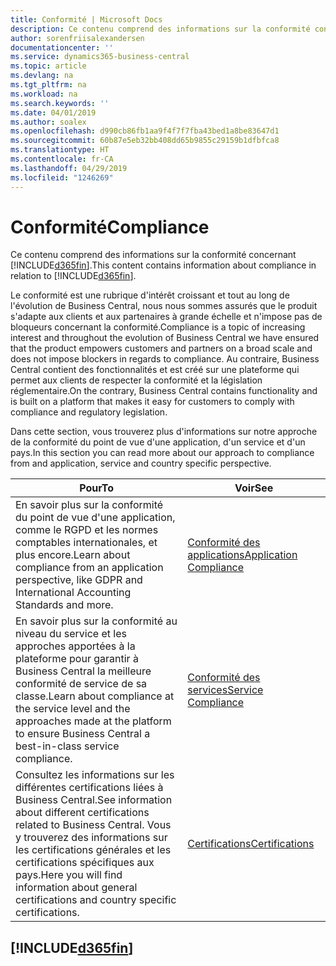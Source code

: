 ```yaml
---
title: Conformité | Microsoft Docs
description: Ce contenu comprend des informations sur la conformité concernant Business Central.
author: sorenfriisalexandersen
documentationcenter: ''
ms.service: dynamics365-business-central
ms.topic: article
ms.devlang: na
ms.tgt_pltfrm: na
ms.workload: na
ms.search.keywords: ''
ms.date: 04/01/2019
ms.author: soalex
ms.openlocfilehash: d990cb86fb1aa9f4f7f7fba43bed1a8be83647d1
ms.sourcegitcommit: 60b87e5eb32bb408dd65b9855c29159b1dfbfca8
ms.translationtype: HT
ms.contentlocale: fr-CA
ms.lasthandoff: 04/29/2019
ms.locfileid: "1246269"
---
```

# <a name="compliance"></a><span data-ttu-id="cc54e-103">Conformité</span><span class="sxs-lookup"><span data-stu-id="cc54e-103">Compliance</span></span>
<span data-ttu-id="cc54e-104">Ce contenu comprend des informations sur la conformité concernant [!INCLUDE[d365fin](../includes/d365fin_md.md)].</span><span class="sxs-lookup"><span data-stu-id="cc54e-104">This content contains information about compliance in relation to [!INCLUDE[d365fin](../includes/d365fin_md.md)].</span></span>  

<span data-ttu-id="cc54e-105">Le conformité est une rubrique d'intérêt croissant et tout au long de l'évolution de Business Central, nous nous sommes assurés que le produit s'adapte aux clients et aux partenaires à grande échelle et n'impose pas de bloqueurs concernant la conformité.</span><span class="sxs-lookup"><span data-stu-id="cc54e-105">Compliance is a topic of increasing interest and throughout the evolution of Business Central we have ensured that the product empowers customers and partners on a broad scale and does not impose blockers in regards to compliance.</span></span> <span data-ttu-id="cc54e-106">Au contraire, Business Central contient des fonctionnalités et est créé sur une plateforme qui permet aux clients de respecter la conformité et la législation réglementaire.</span><span class="sxs-lookup"><span data-stu-id="cc54e-106">On the contrary, Business Central contains functionality and is built on a platform that makes it easy for customers to comply with compliance and regulatory legislation.</span></span>

<span data-ttu-id="cc54e-107">Dans cette section, vous trouverez plus d'informations sur notre approche de la conformité du point de vue d'une application, d'un service et d'un pays.</span><span class="sxs-lookup"><span data-stu-id="cc54e-107">In this section you can read more about our approach to compliance from and application, service and country specific perspective.</span></span>

|<span data-ttu-id="cc54e-108">**Pour**</span><span class="sxs-lookup"><span data-stu-id="cc54e-108">**To**</span></span>|<span data-ttu-id="cc54e-109">**Voir**</span><span class="sxs-lookup"><span data-stu-id="cc54e-109">**See**</span></span>|  
|------------|-------------|  
|<span data-ttu-id="cc54e-110">En savoir plus sur la conformité du point de vue d'une application, comme le RGPD et les normes comptables internationales, et plus encore.</span><span class="sxs-lookup"><span data-stu-id="cc54e-110">Learn about compliance from an application perspective, like GDPR and International Accounting Standards and more.</span></span>|[<span data-ttu-id="cc54e-111">Conformité des applications</span><span class="sxs-lookup"><span data-stu-id="cc54e-111">Application Compliance</span></span>](compliance-application-compliance.md)|  
|<span data-ttu-id="cc54e-112">En savoir plus sur la conformité au niveau du service et les approches apportées à la plateforme pour garantir à Business Central la meilleure conformité de service de sa classe.</span><span class="sxs-lookup"><span data-stu-id="cc54e-112">Learn about compliance at the service level and the approaches made at the platform to ensure Business Central a best-in-class service compliance.</span></span>|[<span data-ttu-id="cc54e-113">Conformité des services</span><span class="sxs-lookup"><span data-stu-id="cc54e-113">Service Compliance</span></span>](compliance-service-compliance.md)|  
|<span data-ttu-id="cc54e-114">Consultez les informations sur les différentes certifications liées à Business Central.</span><span class="sxs-lookup"><span data-stu-id="cc54e-114">See information about different certifications related to Business Central.</span></span> <span data-ttu-id="cc54e-115">Vous y trouverez des informations sur les certifications générales et les certifications spécifiques aux pays.</span><span class="sxs-lookup"><span data-stu-id="cc54e-115">Here you will find information about general certifications and country specific certifications.</span></span>|[<span data-ttu-id="cc54e-116">Certifications</span><span class="sxs-lookup"><span data-stu-id="cc54e-116">Certifications</span></span>](compliance-certifications.md)|  

 ## [!INCLUDE[d365fin](../includes/free_trial_md.md)]  
 
